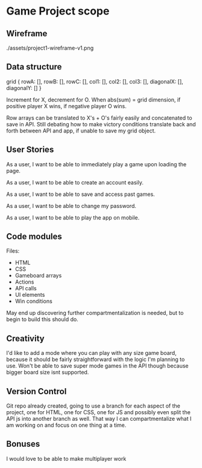 # Game Project scope

## Wireframe

./assets/project1-wireframe-v1.png

## Data structure

grid {
  rowA: [],
  rowB: [],
  rowC: [],
  col1: [],
  col2: [],
  col3: [],
  diagonalX: [],
  diagonalY: []
}

Increment for X, decrement for O. When abs(sum) = grid dimension, if positive
player X wins, if negative player O wins.

Row arrays can be translated to X's + O's fairly easily and concatenated to save
in API.  Still debating how to make victory conditions translate back and forth
between API and app, if unable to save my grid object.

## User Stories

As a user, I want to be able to immediately play a game upon loading the page.

As a user, I want to be able to create an account easily.

As a user, I want to be able to save and access past games.

As a user, I want to be able to change my password.

As a user, I want to be able to play the app on mobile.

## Code modules

Files:

-   HTML
-   CSS
-   Gameboard arrays
-   Actions
-   API calls
-   UI elements
-   Win conditions

May end up discovering further compartmentalization is needed, but to begin to
build this should do.

## Creativity

I'd like to add a mode where you can play with any size game board, because it
should be fairly straightforward with the logic I'm planning to use.  Won't be
able to save super mode games in the API though because bigger board size isnt
supported.

## Version Control

Git repo already created, going to use a branch for each aspect of the project,
one for HTML, one for CSS, one for JS and possibly even split the API js into
another branch as well.  That way I can compartmentalize what I am working on
and focus on one thing at a time.

## Bonuses

I would love to be able to make multiplayer work
